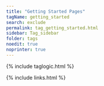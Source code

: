 ```yaml
---
title: "Getting Started Pages"
tagName: getting_started
search: exclude
permalink: tag_getting_started.html
sidebar: Tag_sidebar
folder: tags
noedit: true
noprinter: true
---
```

{% include taglogic.html %}

{% include links.html %}
